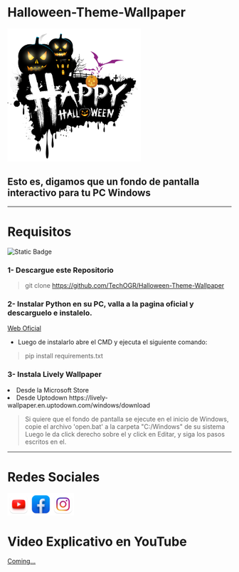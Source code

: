 # Halloween-Theme-Wallpaper

<img src="/static/img/imagen.png" width="300px" height="300px">

## Esto es, digamos que un fondo de pantalla interactivo para tu PC Windows

---

# Requisitos

<img alt="Static Badge" src="https://img.shields.io/badge/follow-me-red?style=plastic&color=%23181818&link=https%3A%2F%2Fwww.youtube.com%2F%40OnelCrack">

### 1- Descargue este Repositorio
> git clone https://github.com/TechOGR/Halloween-Theme-Wallpaper

### 2- Instalar Python en su PC, valla a la pagina oficial y descarguelo e instalelo.
[Web Oficial](https://www.python.org/downloads/)
* Luego de instalarlo abre el CMD y ejecuta el siguiente comando:
> pip install requirements.txt

### 3- Instala Lively Wallpaper 
<li> Desde la Microsoft Store </li>
<li> Desde Uptodown https://lively-wallpaper.en.uptodown.com/windows/download </li>

> Si quiere que el fondo de pantalla se ejecute en el inicio de Windows, copie el archivo 'open.bat' a la carpeta "C:/Windows" de su sistema
> Luego le da click derecho sobre el y click en Editar, y siga los pasos escritos en el.

---

# Redes Sociales
<a href="https://www.youtube.com/@OnelCrack"><img src="/static/img/socials/YouTube.png" width="50px" height="50px"></img></a><a href="https://www.facebook.com/profile.php?id=100092376152191"><img src="/static/img/socials/Facebook.png" width="50px" height="50px"></img></a><a href=""><img src="/static/img/socials/Instagram.png" width="50px" height="50px"></a>

# Video Explicativo en YouTube
[Coming...]()